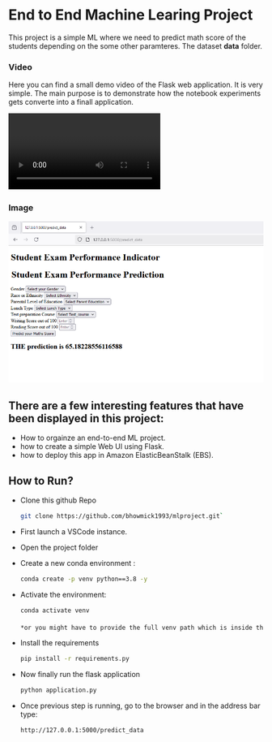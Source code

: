 # End to End Machine Learing Project

This project is a simple ML where we need to predict math score of the students depending on the some other paramteres.
The dataset **data** folder.

### Video
Here you can find a small demo video of the Flask web application. It is very simple. The main purpose is to demonstrate how the notebook experiments gets converte into a finall application.

![Demo_Flask_Video](demo_video/prediction_demo.mkv)

### Image
![Demo_Flask_Image](demo_image/flask_web_app.PNG)

## There are a few interesting features that have been displayed in this project:

- How to orgainze an end-to-end ML project.
- how to create a simple Web UI using Flask.
- how to deploy this app in Amazon ElasticBeanStalk (EBS).

## How to Run?

- Clone this github Repo
   ```sh 
   git clone https://github.com/bhowmick1993/mlproject.git`

- First launch a VSCode instance.
- Open the project folder
- Create a new conda environment :
    ```sh
    conda create -p venv python==3.8 -y
- Activate the environment:
    ```sh
    conda activate venv

    *or you might have to provide the full venv path which is inside the project folder*
- Install the requirements
    ```sh
    pip install -r requirements.py

- Now finally run the flask application
    ```sh
    python application.py
    
- Once previous step is running, go to the browser and in the address bar type:

    ```sh
    http://127.0.0.1:5000/predict_data
